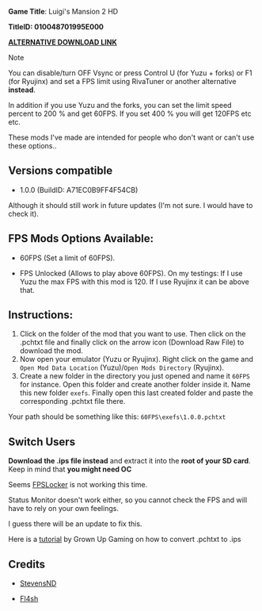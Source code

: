 **Game Title**: Luigi's Mansion 2 HD

**TitleID: 010048701995E000**

**[ALTERNATIVE DOWNLOAD LINK](https://gamebanana.com/mods/524180)**

> [!NOTE]
You can disable/turn OFF Vsync or press Control U (for Yuzu + forks) or F1 (for Ryujinx) and set a FPS limit using RivaTuner or another alternative **instead**.

In addition if you use Yuzu and the forks, you can set the limit speed percent to 200 % and get 60FPS. If you set 400 % you will get 120FPS etc etc.

These mods I've made are intended for people who don't want or can't use these options..

## Versions compatible 

- 1.0.0 (BuildID: A71EC0B9FF4F54CB)

Although it should still work in future updates (I'm not sure. I would have to check it).

## FPS Mods Options Available:

- 60FPS (Set a limit of 60FPS).

- FPS Unlocked (Allows to play above 60FPS). On my testings: If I use Yuzu the max FPS with this mod is 120. If I use Ryujinx it can be above that.

## Instructions:

1. Click on the folder of the mod that you want to use. Then click on the .pchtxt file and finally click on the arrow icon (Download Raw File) to download the mod.
2. Now open your emulator (Yuzu or Ryujinx). Right click on the game and `Open Mod Data Location` (Yuzu)/`Open Mods Directory` (Ryujinx).
3. Create a new folder in the directory you just opened and name it `60FPS` for instance. Open this folder and create another folder inside it. Name this new folder `exefs`. Finally open this last created folder and paste the corresponding .pchtxt file there.

Your path should be something like this: `60FPS\exefs\1.0.0.pchtxt`

## Switch Users

**Download the .ips file instead** and extract it into the **root of your SD card**. Keep in mind that **you might need OC**

Seems [FPSLocker](https://github.com/masagrator/FPSLocker) is not working this time. 

Status Monitor doesn't work either, so you cannot check the FPS and will have to rely on your own feelings.

I guess there will be an update to fix this.

Here is a [tutorial](https://youtu.be/m-V6Rs2sm9w?si=-b10u6yv0dhih5Kk) by Grown Up Gaming on how to convert .pchtxt to .ips

## Credits 

- [StevensND](https://linktr.ee/stevensmods)

- [Fl4sh](https://github.com/Fl4sh9174)